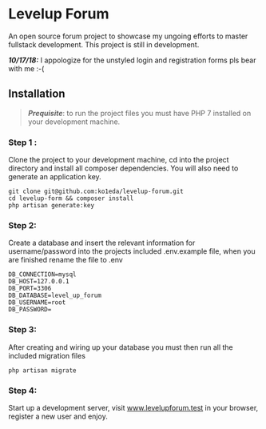 # Levelup Forum 

An open source forum project to showcase my ungoing efforts to master fullstack development. This project is still in development.

***10/17/18:*** I appologize for the unstyled login and registration forms pls bear with me :-(
 
## Installation 
> ***Prequisite***: to run the project files you must have PHP 7 installed on your development machine.

### Step 1 :
Clone the project to your development machine, cd into the project directory and install all composer dependencies.  You will also need to generate an application key. 

```
git clone git@github.com:ko1eda/levelup-forum.git
cd levelup-form && composer install 
php artisan generate:key 
```

### Step 2:
Create a database and insert the relevant information for username/password into the projects included .env.example file, when you are finished rename the file to .env

```
DB_CONNECTION=mysql
DB_HOST=127.0.0.1
DB_PORT=3306
DB_DATABASE=level_up_forum
DB_USERNAME=root
DB_PASSWORD=
```
### Step 3:
After creating and wiring up your database you must then run all the included migration files

``` php artisan migrate ```

### Step 4:
Start up a development server, visit www.levelupforum.test in your browser, register a new user and enjoy.
